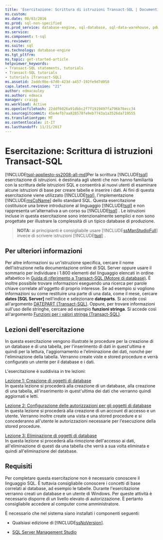 ```yaml
---
title: 'Esercitazione: Scrittura di istruzioni Transact-SQL | Documenti Microsoft'
ms.custom: 
ms.date: 08/03/2016
ms.prod: sql-non-specified
ms.prod_service: database-engine, sql-database, sql-data-warehouse, pdw
ms.service: 
ms.component: t-sql
ms.reviewer: 
ms.suite: sql
ms.technology: database-engine
ms.tgt_pltfrm: 
ms.topic: get-started-article
helpviewer_keywords:
- Transact-SQL statements, tutorials
- Transact-SQL tutorials
- tutorials [Transact-SQL]
ms.assetid: 2addc9be-67d0-423d-a457-192fe9d7d058
caps.latest.revision: "21"
author: edmacauley
ms.author: edmaca
manager: craigg
ms.workload: Active
ms.openlocfilehash: 22ddf6026a91dbbc2f7f1919497fa796b76ecc34
ms.sourcegitcommit: 45e4efb7aa828578fe9eb7743a1a3526da719555
ms.translationtype: MT
ms.contentlocale: it-IT
ms.lasthandoff: 11/21/2017
---
```

# <a name="tutorial-writing-transact-sql-statements"></a>Esercitazione: Scrittura di istruzioni Transact-SQL
[!INCLUDE[tsql-appliesto-ss2008-all-md](../includes/tsql-appliesto-ss2008-all-md.md)]Per la scrittura [!INCLUDE[tsql](../includes/tsql-md.md)] esercitazione di istruzioni. è destinata agli utenti che non hanno familiarità con la scrittura delle istruzioni SQL e consentirà ai nuovi utenti di esaminare alcune istruzioni di base per creare tabelle e inserire i dati. Ai fini di questa esercitazione viene utilizzato [!INCLUDE[tsql](../includes/tsql-md.md)], l'implementazione [!INCLUDE[msCoName](../includes/msconame-md.md)] dello standard SQL. Questa esercitazione costituisce una breve introduzione al linguaggio [!INCLUDE[tsql](../includes/tsql-md.md)] e non rappresenta un'alternativa a un corso su [!INCLUDE[tsql](../includes/tsql-md.md)] . Le istruzioni incluse in questa esercitazione sono intenzionalmente semplici e non sono progettate per illustrare la complessità di un tipico database di produzione.  
  
>**NOTA:** ai principianti è consigliabile usare [!INCLUDE[ssManStudioFull](../includes/ssmanstudiofull-md.md)] invece di scrivere istruzioni [!INCLUDE[tsql](../includes/tsql-md.md)] .  
  
## <a name="finding-more-information"></a>Per ulteriori informazioni  
Per altre informazioni su un'istruzione specifica, cercare il nome dell'istruzione nella documentazione online di SQL Server oppure usare il sommario per individuare i 1.800 elementi del linguaggio elencati in ordine alfabetico in [Guida di riferimento a Transact-SQL &#40;Motore di database&#41;](../t-sql/transact-sql-reference-database-engine.md). È inoltre possibile trovare informazioni eseguendo una ricerca per parole chiave correlate all'oggetto di proprio interesse. Se ad esempio si vogliono informazioni su come restituire una parte di una data, come il mese, cercare **dates [SQL Server]** nell'indice e selezionare **dateparts**. Si accede così all'argomento [DATEPART &#40;Transact-SQL&#41;](../t-sql/functions/datepart-transact-sql.md). Oppure, per trovare informazioni sull'uso delle stringhe, cercare ad esempio **funzioni stringa**. Si accede così all'argomento [Funzioni per i valori stringa &#40;Transact-SQL&#41;](../t-sql/functions/string-functions-transact-sql.md).  
  
## <a name="what-you-will-learn"></a>Lezioni dell'esercitazione  
In questa esercitazione vengono illustrate le procedure per la creazione di un database e di una tabella, per l'inserimento di dati in quest'ultima e quindi per la lettura, l'aggiornamento e l'eliminazione dei dati, nonché per l'eliminazione della tabella. Verranno create viste e stored procedure e verrà configurato un utente per il database e i dati.  
  
L'esercitazione è suddivisa in tre lezioni:  
  
[Lezione 1: Creazione di oggetti di database](../t-sql/lesson-1-creating-database-objects.md)  
In questa lezione si procederà alla creazione di un database, alla creazione di una tabella, all'inserimento in quest'ultima dei dati che verranno quindi aggiornati e letti.  
  
[Lezione 2: Configurazione delle autorizzazioni per gli oggetti di database](../t-sql/lesson-2-configuring-permissions-on-database-objects.md)  
In questa lezione si procederà alla creazione di un account di accesso e un utente. Verranno inoltre create una vista e una stored procedure e si concederanno all'utente le autorizzazioni necessarie per l'esecuzione della stored procedure.  
  
[Lezione 3: Eliminazione di oggetti di database](../t-sql/lesson-3-deleting-database-objects.md)  
In questa lezione si procederà alla rimozione dell'accesso ai dati, all'eliminazione di questi da una tabella che verrà a sua volta eliminata e quindi all'eliminazione del database.  
  
## <a name="requirements"></a>Requisiti  
Per completare questa esercitazione non è necessario conoscere il linguaggio SQL. È tuttavia consigliabile conoscere i concetti di base correlati ai database, ad esempio le tabelle. Durante l'esercitazione verranno creati un database e un utente di Windows. Per queste attività è necessario disporre di un livello elevato di autorizzazione. È pertanto consigliabile accedere al computer come amministratore.  
  
È necessario che nel sistema siano installati i componenti seguenti:  
  
-   Qualsiasi edizione di [!INCLUDE[ssNoVersion](../includes/ssnoversion-md.md)].  
  
-  [SQL Server Management Studio](../ssms/download-sql-server-management-studio-ssms.md)  
  

 
  
  
  

